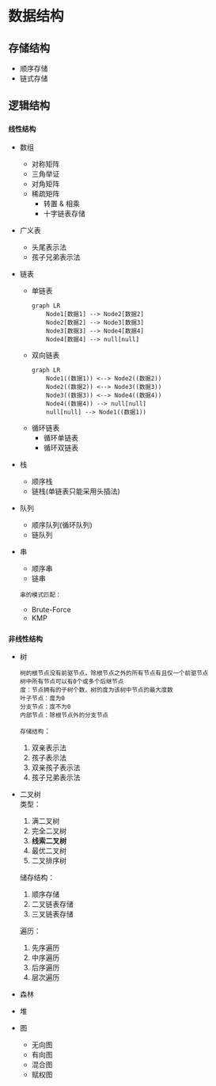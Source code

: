 # 数据结构

## 存储结构
* 顺序存储
* 链式存储

## 逻辑结构

### `线性结构`
* 数组
  * 对称矩阵
  * 三角举证
  * 对角矩阵
  * 稀疏矩阵
    * 转置 & 相乘
    * 十字链表存储

* 广义表
  * 头尾表示法
  * 孩子兄弟表示法
   
* 链表
  * 单链表
    ```mermaid
    graph LR
        Node1[数据1] --> Node2[数据2]
        Node2[数据2] --> Node3[数据3]
        Node3[数据3] --> Node4[数据4]
        Node4[数据4] --> null[null]
    ```
  * 双向链表 
    ```mermaid
    graph LR
        Node1((数据1)) <--> Node2((数据2))
        Node2((数据2)) <--> Node3((数据3))
        Node3((数据3)) <--> Node4((数据4))
        Node4((数据4)) --> null[null]
        null[null] --> Node1((数据1))
    ``` 
  * 循环链表
    * 循环单链表
    * 循环双链表
         
* 栈   
  * 顺序栈
  * 链栈(单链表只能采用头插法)

* 队列
  * 顺序队列(循环队列)
  * 链队列
       
* 串 
  * 顺序串 
  * 链串
    
  `串的模式匹配：`
   * Brute-Force
   * KMP

### `非线性结构`
* 树
  ```
  树的根节点没有前驱节点，除根节点之外的所有节点有且仅一个前驱节点  
  树中所有节点可以有0个或多个后继节点  
  度：节点拥有的子树个数，树的度为该树中节点的最大度数  
  叶子节点：度为0  
  分支节点：度不为0  
  内部节点：除根节点外的分支节点
  ```  
  `存储结构`：
  1. 双亲表示法
  2. 孩子表示法
  3. 双亲孩子表示法
  4. 孩子兄弟表示法
  
* 二叉树  
  类型：
  1. 满二叉树  
  2. 完全二叉树  
  3. **线索二叉树**  
  4. 最优二叉树
  5. 二叉排序树
  
  储存结构：
  1. 顺序存储
  2. 二叉链表存储
  3. 三叉链表存储
  
  遍历：
  1. 先序遍历
  2. 中序遍历
  3. 后序遍历
  4. 层次遍历

* 森林

* 堆
 
* 图
  * 无向图
  * 有向图
  * 混合图
  * 赋权图
